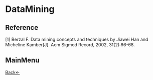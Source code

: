 # DataMining

## Reference
[1] Berzal F. Data mining:concepts and techniques by Jiawei Han and Micheline Kamber[J]. Acm Sigmod Record, 2002, 31(2):66-68.

## MainMenu
[Back<-](.)